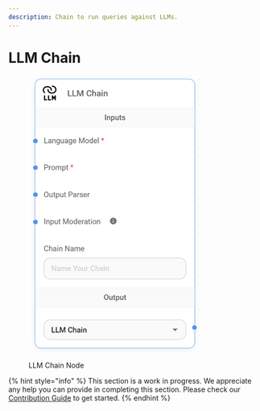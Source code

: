 ```yaml
---
description: Chain to run queries against LLMs.
---
```


# LLM Chain

<figure><img src="../../../.gitbook/assets/image (31).png" alt="" width="341"><figcaption><p>LLM Chain Node</p></figcaption></figure>

{% hint style="info" %}
This section is a work in progress. We appreciate any help you can provide in completing this section. Please check our [Contribution Guide](broken-reference) to get started.
{% endhint %}
